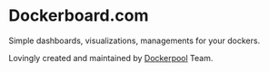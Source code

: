 # Dockerboard.com

  Simple dashboards, visualizations, managements for your dockers.

  Lovingly created and maintained by [Dockerpool][] Team.


[Dockerpool]: http://dockerpool.com/
